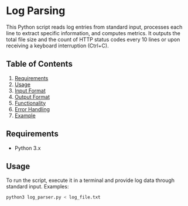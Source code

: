 # Log Parsing

This Python script reads log entries from standard input, processes each line to extract specific information, and computes metrics. It outputs the total file size and the count of HTTP status codes every 10 lines or upon receiving a keyboard interruption (Ctrl+C).

## Table of Contents
1. [Requirements](#requirements)
2. [Usage](#usage)
3. [Input Format](#input-format)
4. [Output Format](#output-format)
5. [Functionality](#functionality)
6. [Error Handling](#error-handling)
7. [Example](#example)

## Requirements
- Python 3.x

## Usage
To run the script, execute it in a terminal and provide log data through standard input. Examples:

```bash
python3 log_parser.py < log_file.txt
